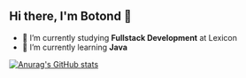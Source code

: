 ## Hi there, I'm Botond 👋

- 🔭 I’m currently studying **Fullstack Development** at Lexicon
- 🌱 I’m currently learning **Java**


[![Anurag's GitHub stats](https://github-readme-stats.vercel.app/api?username=TarzanOfIron_&show&theme=dark)](https://github.com/anuraghazra/github-readme-stats)

<!--
**TarzanOfIron/TarzanOfIron** is a ✨ _special_ ✨ repository because its `README.md` (this file) appears on your GitHub profile.

Here are some ideas to get you started:

- 🔭 I’m currently working on ...
- 🌱 I’m currently learning ...
- 👯 I’m looking to collaborate on ...
- 🤔 I’m looking for help with ...
- 💬 Ask me about ...
- 📫 How to reach me: ...
- 😄 Pronouns: ...
- ⚡ Fun fact: ...
-->
